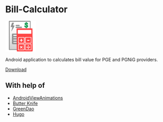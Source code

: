 Bill-Calculator
===============

![Logo](app/src/main/res/drawable-mdpi/billcalc.png)

Android application to calculates bill value for PGE and PGNiG providers.

[Download](https://play.google.com/store/apps/details?id=pl.srw.billcalculator)

With help of
---------
- [AndroidViewAnimations](https://github.com/daimajia/AndroidViewAnimations)
- [Butter Knife](https://github.com/JakeWharton/butterknife)
- [GreenDao](http://greendao-orm.com/)
- [Hugo](https://github.com/jakewharton/hugo)
